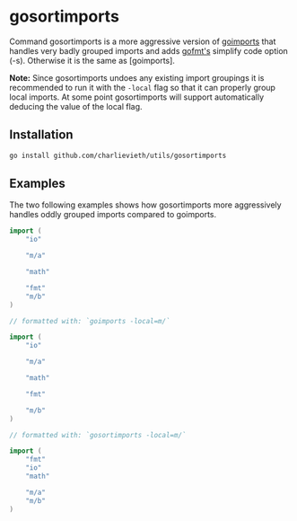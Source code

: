 # gosortimports

Command gosortimports is a more aggressive version of
[goimports](https://pkg.go.dev/golang.org/x/tools/cmd/goimports)
that handles very badly grouped imports and adds [gofmt's](https://pkg.go.dev/cmd/gofmt)
simplify code option (-s). Otherwise it is the same as [goimports].

**Note:** Since gosortimports undoes any existing import groupings it is
recommended to run it with the `-local` flag so that it can properly group
local imports. At some point gosortimports will support automatically deducing
the value of the local flag.

## Installation

```sh
go install github.com/charlievieth/utils/gosortimports
```

## Examples

The two following examples shows how gosortimports more aggressively handles
oddly grouped imports compared to goimports.

```go
import (
	"io"

	"m/a"

	"math"

	"fmt"
	"m/b"
)

// formatted with: `goimports -local=m/`

import (
	"io"

	"m/a"

	"math"

	"fmt"

	"m/b"
)

// formatted with: `gosortimports -local=m/`

import (
	"fmt"
	"io"
	"math"

	"m/a"
	"m/b"
)
```

<!--
```go
package main

import (
	"m/a"

	"fmt"

	"m/b"
)

// formatted with `gosortimports -local=m`:

import (
	"fmt"

	"m/a"
	"m/b"
)
```

* This is unchanged with `goimports -local=m`

`gosortimports -w -local=m`
```go
package main

import (
	"fmt"

	"m/a"
	"m/b"
)

// formatted with `gosortimports -local=m`:

import (
	"fmt"

	"m/a"
	"m/b"
)
```
-->
